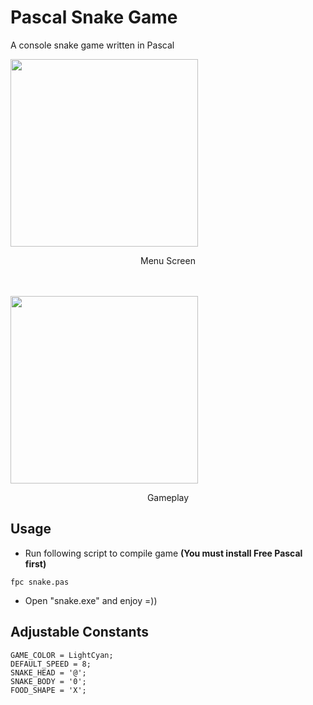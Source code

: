 # Pascal Snake Game

A console snake game written in Pascal

<img src="https://i.imgur.com/RMpmYcw.png" style="height:300px">
<p align="center">Menu Screen</p>
<br><br>
<img src="https://i.imgur.com/4CI36Pm.png" style="height:300px">
<p align="center">Gameplay</p>

## Usage
- Run following script to compile game **(You must install Free Pascal first)**
```
fpc snake.pas
```
- Open "snake.exe" and enjoy =))

## Adjustable Constants
```
GAME_COLOR = LightCyan;
DEFAULT_SPEED = 8;
SNAKE_HEAD = '@';
SNAKE_BODY = '0';
FOOD_SHAPE = 'X';
```

